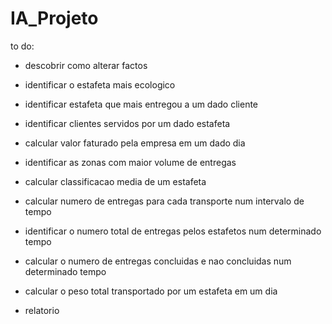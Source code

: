# IA_Projeto



to do:



- descobrir como alterar factos

- identificar o estafeta mais ecologico
- identificar estafeta que mais entregou a um dado cliente
- identificar clientes servidos por um dado estafeta
- calcular valor faturado pela empresa em um dado dia
- identificar as zonas com maior volume de entregas
- calcular classificacao media de um estafeta
- calcular numero de entregas para cada transporte num intervalo de tempo
- identificar o numero total de entregas pelos estafetos num determinado tempo
- calcular o numero de entregas concluidas e nao concluidas num determinado tempo
- calcular o peso total transportado por um estafeta em um dia

- relatorio


